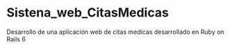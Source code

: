 # Sistena_web_CitasMedicas
Desarrollo de una aplicación web de citas medicas desarrollado en Ruby on Rails 6
